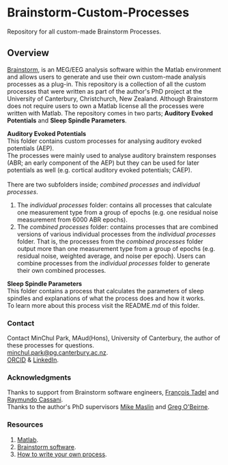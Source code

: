 # Brainstorm-Custom-Processes
Repository for all custom-made Brainstorm Processes.

## Overview
[Brainstorm](https://neuroimage.usc.edu/brainstorm/), is an MEG/EEG analysis software within the Matlab environment and allows users to generate and use their own custom-made analysis processes as a plug-in.
This repository is a collection of all the custom processes that were written as part of the author's PhD project at the University of Canterbury, Christchurch, New Zealand.
Although Brainstorm does not require users to own a Matlab license all the processes were written with Matlab. 
The repository comes in two parts; **Auditory Evoked Potentials** and **Sleep Spindle Parameters**.

**Auditory Evoked Potentials** 
<br>This folder contains custom processes for analysing auditory evoked potentials (AEP). 
<br>The processes were mainly used to analyse auditory brainstem responses (ABR; an early component of the AEP) but they can be used for later potentials as well (e.g. cortical auditory evoked potentials; CAEP). 
<br><br>There are two subfolders inside; *combined processes* and *individual processes*. 
1. The *individual processes* folder: contains all processes that calculate one measurement type from a group of epochs (e.g. one residual noise measurement from 6000 ABR epochs).
2. The *combined processes* folder: contains processes that are combined versions of various individual processes from the *individual processes* folder.
That is, the processes from the *combined processes* folder output more than one measurement type from a group of epochs (e.g. residual noise, weighted average, and noise per epoch).
Users can combine processes from the *individual processes* folder to generate their own combined processes. 

**Sleep Spindle Parameters**
<br>This folder contains a process that calculates the parameters of sleep spindles and explanations of what the process does and how it works.
<br>To learn more about this process visit the README.md of this folder. 

### Contact
Contact MinChul Park, MAud(Hons), University of Canterbury, the author of these processes for questions. 
<br>[minchul.park@pg.canterbury.ac.nz](minchul.park@pg.canterbury.ac.nz).
<br>[ORCID](https://orcid.org/0000-0001-5500-1623) & [LinkedIn](linkedin.com/in/minchul-park-a538ab102).

### Acknowledgments
Thanks to support from Brainstorm software engineers, [François Tadel](https://neuroimage.usc.edu/brainstorm/AboutUs/FrancoisTadel?highlight=%28francois%29%7C%28tadel%29#Fran.2BAOc-ois_Tadel.2C_MSc) and [Raymundo Cassani](https://neuroimage.usc.edu/brainstorm/AboutUs/RaymundoCassani?highlight=%28raymundo%29#Raymundo_Cassani.2C_PhD).
<br>Thanks to the author's PhD supervisors [Mike Maslin](https://www.canterbury.ac.nz/science/contact-us/people/michael-maslin.html) and [Greg O'Beirne](https://www.canterbury.ac.nz/science/contact-us/people/greg-obeirne.html).

### Resources
1. [Matlab](https://au.mathworks.com/products/matlab.html).
2. [Brainstorm software](https://neuroimage.usc.edu/brainstorm/).
3. [How to write your own process](https://neuroimage.usc.edu/brainstorm/Tutorials/TutUserProcess).

